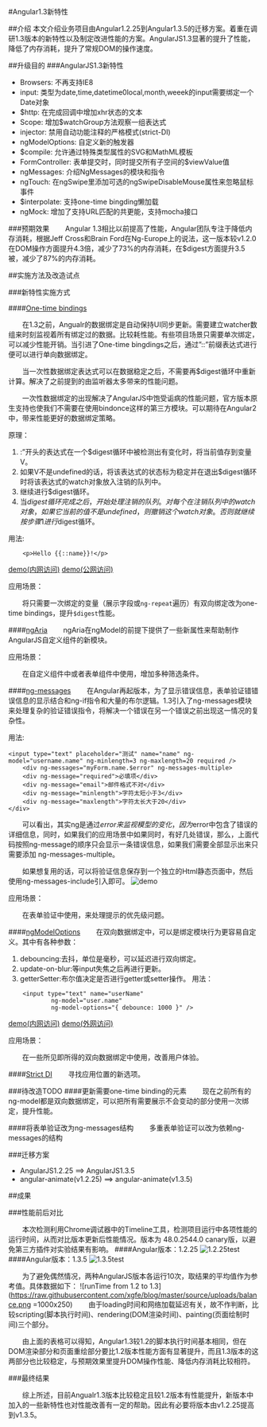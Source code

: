#Angular1.3新特性

##介绍
本文介绍业务项目由Angular1.2.25到Angular1.3.5的迁移方案。着重在调研1.3版本的新特性以及制定改进性能的方案。AngularJS1.3显著的提升了性能，降低了内存消耗，提升了常规DOM的操作速度。
<!-- more -->

##升级目的
###AngularJS1.3新特性

- Browsers: 不再支持IE8
- input: 类型为date,time,datetime0local,month,weeek的input需要绑定一个Date对象
- $http: 在完成回调中增加xhr状态的文本
- Scope: 增加$watchGroup方法观察一组表达式
- injector: 禁用自动功能注释的严格模式(strict-DI)
- ngModelOptions: 自定义新的触发器
- $compile: 允许通过特殊类型属性的SVG和MathML模板
- FormController: 表单提交时，同时提交所有子空间的$viewValue值
- ngMessages: 介绍NgMessages的模块和指令
- ngTouch: 在ngSwipe里添加可选的ngSwipeDisableMouse属性来忽略鼠标事件
- $interpolate: 支持one-time bingding懒加载
- ngMock: 增加了支持URL匹配的共更能，支持mocha接口

###预期效果
&emsp;&emsp;Angular 1.3相比以前提高了性能，Angular团队专注于降低内存消耗，根据Jeff Cross和Brain Ford在Ng-Europe上的说法，这一版本较v1.2.0在DOM操作方面提升4.3倍，减少了73%的内存消耗，在$digest方面提升3.5被，减少了87%的内存消耗。



##实施方法及改造试点

###新特性实施方式

####[One-time bindings](https://docs.angularjs.org/guide/expression#one-time-binding)

&emsp;&emsp;在1.3之前，Angualr的数据绑定是自动保持UI同步更新。需要建立watcher数组来时刻监视着所有绑定过的数据。比较耗性能。有些项目场景只需要单次绑定，可以减少性能开销。当引进了One-time bingdings之后，通过”::”前缀表达式进行便可以进行单向数据绑定。

&emsp;&emsp;当一次性数据绑定表达式可以在数据稳定之后，不需要再$digest循环中重新计算。解决了之前提到的由监听器太多带来的性能问题。

&emsp;&emsp;一次性数据绑定的出现解决了AngularJS中饱受诟病的性能问题，官方版本原生支持也使我们不需要在使用bindonce这样的第三方模块。可以期待在Angular2中，带来性能更好的数据绑定策略。

原理：

1. :”开头的表达式在一个$digest循环中被检测出有变化时，将当前值存到变量V。
2. 如果V不是undefined的话，将该表达式的状态标为稳定并在退出$digest循环时将该表达式的watch对象放入注销的队列中。
3. 继续进行$digest循环。
4. 当$digest循环完成之后，开始处理注销的队列。对每个在注销队列中的watch对象，如果它当前的值不是undefined，则撤销这个watch对象。否则就继续按步骤1进行$digest循环。

用法:

```
	<p>Hello {{::name}}!</p>	
```
[demo(内网访问)](http://jsbin.sankuai.com/xuq/1/edit?html,js,output)
[demo(公网访问)](https://jsbin.com/zowafameli/edit?html,js,output)

应用场景：

&emsp;&emsp;将只需要一次绑定的变量（展示字段或`ng-repeat`遍历）有双向绑定改为one-time bindings，提升`$digest`性能。

####[ngAria](https://docs.angularjs.org/api/ngAria)
&emsp;&emsp;ngAria在ngModel的前提下提供了一些新属性来帮助制作AngularJS自定义组件的新模块。

应用场景：

&emsp;&emsp;在自定义组件中或者表单组件中使用，增加多种筛选条件。


####[ng-messages](https://docs.angularjs.org/api/ngMessages)
&emsp;&emsp;在Angular再起版本，为了显示错误信息，表单验证错错误信息的显示结合和ng-if指令和大量的布尔逻辑。1.3引入了ng-messages模块来处理复杂的验证错误指令，将解决一个错误在另一个错误之前出现这一情况的复杂性。

用法:

```
<input type="text" placeholder="测试" name="name" ng-model="username.name" ng-minlength=3 ng-maxlength=20 required />
	<div ng-messages="myForm.name.$error" ng-messages-multiple>
    <div ng-message="required">必填项</div>
    <div ng-message="email">邮件格式不对</div>
    <div ng-message="minlength">字符太短小于3</div>
    <div ng-message="maxlength">字符太长大于20</div>
</div> 
```
&emsp;&emsp;可以看出，其实ng是通过$error来监视模型的变化，因为$error中包含了错误的详细信息，同时，如果我们的应用场景中如果同时，有好几处错误，那么，上面代码按照ng-message的顺序只会显示一条错误信息，如果我们需要全部显示出来只需要添加 ng-messages-multiple。

&emsp;&emsp;如果想复用的话，可以将验证信息保存到一个独立的Html静态页面中，然后使用ng-messages-include引入即可。
![demo](http://images.cnitblog.com/blog/360406/201410/202329180586886.gif)

应用场景：

&emsp;&emsp;在表单验证中使用，来处理提示的优先级问题。

####[ngModelOptions](https://docs.angularjs.org/api/ng/directive/ngModelOptions)
&emsp;&emsp;在双向数据绑定中，可以是绑定模块行为更容易自定义。其中有各种参数：

1. debouncing:去抖，单位是毫秒，可以延迟进行双向绑定。
2. update-on-blur:等input失焦之后再进行更新。
3. getterSetter:布尔值决定是否进行getter或setter操作。
用法：

```
	<input type="text" name="userName"
			ng-model="user.name"
            ng-model-options="{ debounce: 1000 }" />
```
[demo(内网访问)](http://jsbin.sankuai.com/xuq/edit?html,output)
[demo(外网访问)](https://jsbin.com/zowafameli/1/edit?html,js,output)

应用场景：

&emsp;&emsp;在一些所见即所得的双向数据绑定中使用，改善用户体验。

####[Strict DI](https://docs.angularjs.org/error/$injector/strictdi)
&emsp;&emsp;寻找应用位置的新选项。

###待改造TODO
####更新需要one-time binding的元素
&emsp;&emsp;现在之前所有的ng-model都是双向数据绑定，可以把所有需要展示不会变动的部分使用一次绑定，提升性能。

####将表单验证改为ng-messages结构
&emsp;&emsp;多重表单验证可以改为依赖ng-messages的结构


###迁移方案
- AngularJS1.2.25 ==> AngularJS1.3.5
- angular-animate(v1.2.25) ==> angular-animate(v1.3.5)

##成果

###性能前后对比

&emsp;&emsp;本次检测利用Chrome调试器中的Timeline工具，检测项目运行中各项性能的运行时间，从而对比版本更新后性能情况。版本为 48.0.2544.0 canary版，以避免第三方插件对实验结果有影响。 
####Angular版本：1.2.25
![1.2.25test](https://raw.githubusercontent.com/xgfe/blog/master/source/uploads/angular1.2.25.png)
####Angular版本：1.3.5
![1.3.5test](https://raw.githubusercontent.com/xgfe/blog/master/source/uploads/angular1.3.5.png)

&emsp;&emsp;为了避免偶然情况，两种AngularJS版本各运行10次，取结果的平均值作为参考值。具体数据如下：
![runTime from 1.2 to 1.3](https://raw.githubusercontent.com/xgfe/blog/master/source/uploads/balance.png =1000x250)
&emsp;&emsp;由于loading时间和网络加载延迟有关，故不作判断，比较scripting(脚本执行时间)、rendering(DOM渲染时间)、painting(页面绘制时间)三个部分。

&emsp;&emsp;由上面的表格可以得知，Angular1.3较1.2的脚本执行时间基本相同，但在DOM渲染部分和页面重绘部分要比1.2版本性能方面有显著提升，而且1.3版本的这两部分也比较稳定，与预期效果里提升DOM操作性能、降低内存消耗比较相符。

###最终结果

&emsp;&emsp;综上所述，目前Angualr1.3版本比较稳定且较1.2版本有性能提升，新版本中加入的一些新特性也对性能改善有一定的帮助。因此有必要将版本由v1.2.25提高到v1.3.5。
